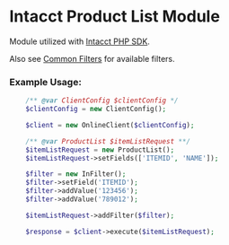 Intacct Product List Module
=============================

Module utilized with [Intacct PHP SDK](https://developer.intacct.com/tools/sdk-php/).

Also see [Common Filters](https://github.com/philbirnie/Intacct_Common) for available filters.

### Example Usage:

```php
    /** @var ClientConfig $clientConfig */
    $clientConfig = new ClientConfig();

    $client = new OnlineClient($clientConfig);

    /** @var ProductList $itemListRequest **/
    $itemListRequest = new ProductList();
    $itemListRequest->setFields(['ITEMID', 'NAME']);

    $filter = new InFilter();
    $filter->setField('ITEMID');
    $filter->addValue('123456');
    $filter->addValue('789012');

    $itemListRequest->addFilter($filter);

    $response = $client->execute($itemListRequest);
```
